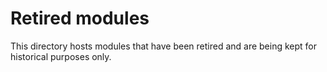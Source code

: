 # Retired modules

This directory hosts modules that have been retired and are being kept for
historical purposes only.
